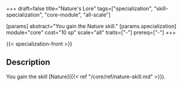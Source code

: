 +++
draft=false
title="Nature's Lore"
tags=["specialization", "skill-specialization", "core-module", "all-scale"]

[params]
  abstract="You gain the Nature skill."
  [params.specialization]
    module="core"
    cost="10 sp"
    scale="all"
    traits=["-"]
    prereq=["-"]
+++

{{< specialization-front >}}

## Description

You gain the skill [Nature]({{< ref "/core/ref/nature-skill.md" >}}).

